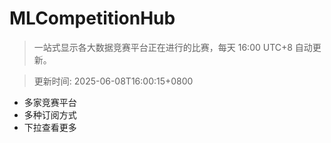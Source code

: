 # MLCompetitionHub

> 一站式显示各大数据竞赛平台正在进行的比赛，每天 16:00 UTC+8 自动更新。
  
> 更新时间: 2025-06-08T16:00:15+0800 

* 多家竞赛平台
* 多种订阅方式
* 下拉查看更多